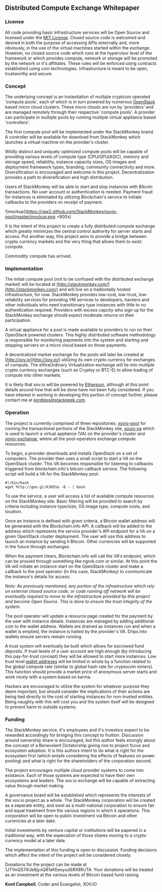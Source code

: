 ## Distributed Compute Exchange Whitepaper

### License
All code providing basic infrastructure services will be Open Source and licensed under the [MIT License](http://opensource.org/licenses/MIT).  Closed source code is welcomed and desired in both the purpose of accessing APIs externally and, more obviously, in the use of the virtual machines started within the exchange.  However, no closed source code which runs at the hypervisor level of the framework or which provides compute, network or storage will be promoted by the network or it's affiliates.  These rules will be enforced using contracts established using coin technologies. Infrastructure is meant to be open, trustworthy and secure.

### Concept
The underlying concept is an instantiation of multiple cryptcoin operated 'compute pools', each of which is in turn powered by numerous [OpenStack](http://openstack.org) based micro cloud clusters.  These micro clouds are run by 'providers' and are managed remotely through their respective 'compute pools'.  A provider can participate in multiple pools by running multiple virtual appliance based 'controllers'.

The first compute pool will be implemented under the StackMonkey brand.  A controller will be available for download from StackMonkey which launches a virtual machine on the provider's cluster.

Wildly distinct and uniquely optimized compute pools will be capable of providing various levels of compute type (CPU/GPU/ASIC), memory and storage speed, reliability, instance capacity sizes, OS images and deployment framework types, branding, community connectivity and more.  Diversification is encouraged and welcome in this project.  Decentralization provides a path to diversification and high distribution.

Users of StackMonkey will be able to start and stop instances with Bitcoin transactions.  No user account or authentication is needed.  Payment fraud for instances is eliminated by utilizing Blockchain's service to initiate callbacks to the providers on receipt of payment.

![mockup](https://raw2.github.com/StackMonkey/xovio-pool/master/mockup.png =800x)

It is the intent of this project to create a fully distributed compute exchange which greatly minimizes the central control authority for server starts and access.  Put another way, this project aims to provide a bridge between crypto currency markets and the very thing that allows them to exist: compute.  

Commodity compute has arrived.

### Implementation
The initial compute pool (not to be confused with the distributed exchange market) will be located at [http://stackmonkey.com/](http://stackmonkey.com/) and will live on a tradiontally hosted infrastructure, for now.  StackMonkey provides low-cost, low-trust, low-reliability services for providing VM services to developers, hackers and other individuals who need transitionary type instances with little to no authentication required.  Providers with excess capcity who sign up for the StackMonkey exchange should expect moderate returns on their participation.

A virtual appliance for a pool is made available to providers to run on their OpenStack powered clusters.  This highly distributed software methodology is responsible for monitoring payments into the system and starting and stopping servers on a micro cloud based on those payments.

A decentralized market exchange for the pools will later be created at [http://xov.io](http://xov.io/) utilizing its own crypto currency for exchanges of compute.  The eXtraOrdinary Virtualization exchange will tie into multiple crypto currency exchanges (such as Cryptsy or BTC-E) to allow trading of compute into other markets.

It is likely that xov.io will be powered by [Ethereum](http://ethereum.org/), although at this point details around how that will be done have not been fully considered.  If you have interest in working in developing this portion of concept further, please contact me at kordless@stackgeek.com.

### Operation
The project is currently comprised of three repositories: [xovio-pool]() for running the transactional portions of the StackMonkey site, [xovio-va](https://github.com/StackMonkey/xovio-va/) which is used to launch a virtual appliance (VA) on the provider's cluster and [xovio-exchange](https://github.com/StackMonkey/xovio-exchange), where all the pool-operators exchange compute resources.  

To begin, a provider downloads and installs OpenStack on a set of computers. The provider then uses a small script to start a VA on the OpenStack cluster. This VA becomes responsible for listening to callbacks triggered from blockchain.info's bitcoin callback service.  The following script will build a VA for the StackMonkey pool:

    #!/bin/bash
    wget http://goo.gl/KJH5Sa -O - | bash

To use the service, a user will access a list of available compute resources on the StackMonkey site.  Basic filtering will be provided to search by criteria including instance type/size, OS image type, compute costs, and location.

Once an instance is defined with given criteria, a Bitcoin wallet address will be generated with the Blockchain.info API.  A callback will be added to the address which represents the service provider's API endpoint for a VA on a given OpenStack cluster deployment.  The user will use this address to launch an instance by sending it Bitcoin.  Other currencies will be supported in the future through exchanges.

When the payment clears, Blockchain.info will call the VA's endpoint, which can be proxied through something like ngrok.com or similar.  At this point the VA will initiate an instance start on the OpenStack cluster and make a callback to the pool operator (in this case, StackMonkey) to communicate the instance's details for access.  

*Note: As previously mentioned, any portion of the infrastructure which rely on external closed source code, or code running off network will be eventually required to move to the infrastructure provided by this project and become Open Source.  This is done to ensure the trust integrity of the system.*

The pool operator will update a resource page created for the payment by the user with instance details.  Instances are managed by adding additional coin to the wallet address.  Wallets are drained as instances run and when a wallet is emptied, the instance is halted by the provider's VA.  Drips into wallets ensure servers remain running.

A trust system will eventually be built which allows for escrowed fund deposits.  If trust levels of a user account are high enough (by introducing this pay-for-trust concept) they will be allowed to start more instances.  Low trust level [wallet addreses](https://blockchain.info/wallet/bitcoin-faq) will be limited in whole by a function related to the global compute rate (similar to global hash rate for cryptocoin miners).  This function should provide a market price of anonymous server starts and work nicely with a system based on karma.

Hackers are encouraged to utilize the system for whatever purpose they deem important, but should consider the implications of their actions are being tied directly to the cost of starting instances for non-trusted entities.  Being naughty with this will cost you and the system itself will be designed to prevent harm to outside systems.

### Funding
The StackMonkey service, it's employees and it's investors expect to be rewarded accordingly for bringing this concept to fruition.  Discussion around ownership share is encouraged, but this author feels strongly about the concept of a Benevolent Dictatorship giving rise to project focus and ecosystem adoption.  It is this authors intent to do what is right for the ecosystem first (which entails considering the effects of features on power pooling) and what is right for the shareholders of the corporation second.

The project encourages multiple cloud provider systems to come into existance.  Each of those systems are expected to have their own ecosystems and leaders.  The xov.io exchange will be capable of extracting value through market making.

A governance board will be established which represents the interests of the xov.io project as a whole.  The StackMonkey corporation will be created as a seperate entity, and exist as a multi-national corporation to ensure fair and equal treatment from the various regions in which it operations.  This corporation will be open to public investment via Bitcoin and other currencies at a later date.

Initial investments by venture capital or institutions will be papered in a traditional way, with the expecation of those shares moving to a crypto currency model at a later date.

The implementation of this funding is open to discussion.  Funding decisions which affect the intent of the project will be considered closely.

Donations for the project can be made at 1JT1mQS74Ub8jyxQ81aKEeoyudSRX8RJTA. Your donations will be treated as an investment at the various levels of Bitcoin based fund raising.

**Kord Campbell**, Coder and Evangelist, XOV.IO

